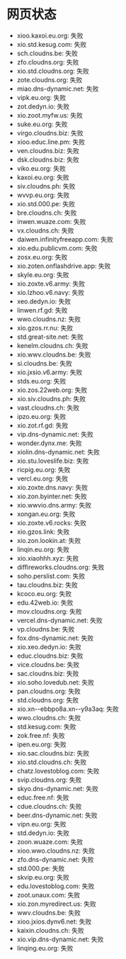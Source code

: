 # 网页状态
- xioo.kaxoi.eu.org: 失败
- xio.std.kesug.com: 失败
- sch.cloudns.be: 失败
- zfo.cloudns.org: 失败
- xio.std.cloudns.org: 失败
- zote.cloudns.org: 失败
- miao.dns-dynamic.net: 失败
- vipk.eu.org: 失败
- zot.dedyn.io: 失败
- xio.zoot.myfw.us: 失败
- suke.eu.org: 失败
- virgo.cloudns.biz: 失败
- xioo.educ.line.pm: 失败
- ven.cloudns.biz: 失败
- dsk.cloudns.biz: 失败
- viko.eu.org: 失败
- kaxoi.eu.org: 失败
- siv.cloudns.ph: 失败
- wvvp.eu.org: 失败
- xio.std.000.pe: 失败
- bre.cloudns.ch: 失败
- inwen.wuaze.com: 失败
- vx.cloudns.ch: 失败
- daiwen.infinityfreeapp.com: 失败
- xio.edu.publicvm.com: 失败
- zosx.eu.org: 失败
- xio.zoten.onflashdrive.app: 失败
- skyle.eu.org: 失败
- xio.zoxte.v6.army: 失败
- xio.lzhoo.v6.navy: 失败
- xeo.dedyn.io: 失败
- linwen.rf.gd: 失败
- wwo.cloudns.nz: 失败
- xio.gzos.rr.nu: 失败
- std.great-site.net: 失败
- kenelm.cloudns.ch: 失败
- xio.wwv.cloudns.be: 失败
- si.cloudns.be: 失败
- xio.jxsio.v6.army: 失败
- stds.eu.org: 失败
- xio.zos.22web.org: 失败
- xio.siv.cloudns.ph: 失败
- vast.cloudns.ch: 失败
- ipzo.eu.org: 失败
- xio.zot.rf.gd: 失败
- vip.dns-dynamic.net: 失败
- wonder.dynx.me: 失败
- xiolin.dns-dynamic.net: 失败
- xio.stu.loveslife.biz: 失败
- ricpig.eu.org: 失败
- vercl.eu.org: 失败
- xio.zoxte.dns.navy: 失败
- xio.zon.byinter.net: 失败
- xio.wwvio.dns.army: 失败
- xongan.eu.org: 失败
- xio.zoxte.v6.rocks: 失败
- xio.gzos.link: 失败
- xio.zon.lookin.at: 失败
- linqin.eu.org: 失败
- xio.xiaohhh.xyz: 失败
- diffireworks.cloudns.org: 失败
- soho.perslist.com: 失败
- tau.cloudns.biz: 失败
- kcoco.eu.org: 失败
- edu.42web.io: 失败
- mov.cloudns.org: 失败
- vercel.dns-dynamic.net: 失败
- vp.cloudns.be: 失败
- fox.dns-dynamic.net: 失败
- xio.xeo.dedyn.io: 失败
- educ.cloudns.biz: 失败
- vice.cloudns.be: 失败
- sac.cloudns.biz: 失败
- xio.soho.lovedub.net: 失败
- pan.cloudns.org: 失败
- std.cloudns.org: 失败
- xio.xn--ebbpo8a.xn--y9a3aq: 失败
- wwo.cloudns.ch: 失败
- std.kesug.com: 失败
- zok.free.nf: 失败
- ipen.eu.org: 失败
- xio.sac.cloudns.biz: 失败
- xio.std.cloudns.ch: 失败
- chatz.lovestoblog.com: 失败
- svip.cloudns.org: 失败
- skyo.dns-dynamic.net: 失败
- educ.free.nf: 失败
- cdue.cloudns.ch: 失败
- beer.dns-dynamic.net: 失败
- vipn.eu.org: 失败
- std.dedyn.io: 失败
- zoon.wuaze.com: 失败
- xioo.wwo.cloudns.nz: 失败
- zfo.dns-dynamic.net: 失败
- std.000.pe: 失败
- skvip.eu.org: 失败
- edu.lovestoblog.com: 失败
- zoot.unaux.com: 失败
- xio.zon.myredirect.us: 失败
- wwv.cloudns.be: 失败
- xioo.jxios.dynv6.net: 失败
- kaixin.cloudns.ch: 失败
- xio.vip.dns-dynamic.net: 失败
- linqing.eu.org: 失败
